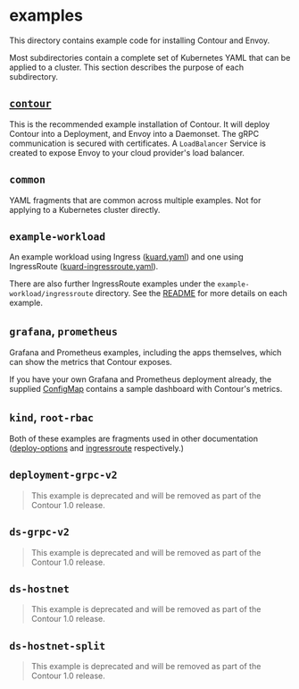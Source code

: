 # examples

This directory contains example code for installing Contour and Envoy.

Most subdirectories contain a complete set of Kubernetes YAML that can be applied to a cluster.
This section describes the purpose of each subdirectory.

## [`contour`](./contour/README.md)

This is the recommended example installation of Contour.
It will deploy Contour into a Deployment, and Envoy into a Daemonset.
The gRPC communication is secured with certificates.
A `LoadBalancer` Service is created to expose Envoy to your cloud provider's load balancer.

## `common`

YAML fragments that are common across multiple examples. Not for applying to a Kubernetes cluster directly.

## `example-workload`

An example workload using Ingress ([kuard.yaml](./example-workload/kuard.yaml)) and one using IngressRoute ([kuard-ingressroute.yaml](./example-workload/kuard-ingressroute.yaml)).

There are also further IngressRoute examples under the `example-workload/ingressroute` directory. See the [README](./example-workload/ingressroute/README.md) for more details on each example.

## `grafana`, `prometheus`

Grafana and Prometheus examples, including the apps themselves, which can show the metrics that Contour exposes.

If you have your own Grafana and Prometheus deployment already, the supplied [ConfigMap](./grafana/02-grafana-configmap.yaml) contains a sample dashboard with Contour's metrics.

## `kind`, `root-rbac`

Both of these examples are fragments used in other documentation ([deploy-options](../docs/deploy-options.md) and [ingressroute](../docs/ingressroute.md) respectively.)

## `deployment-grpc-v2`

> This example is deprecated and will be removed as part of the Contour 1.0 release.

## `ds-grpc-v2`

> This example is deprecated and will be removed as part of the Contour 1.0 release.

## `ds-hostnet`

> This example is deprecated and will be removed as part of the Contour 1.0 release.

## `ds-hostnet-split`

> This example is deprecated and will be removed as part of the Contour 1.0 release.
